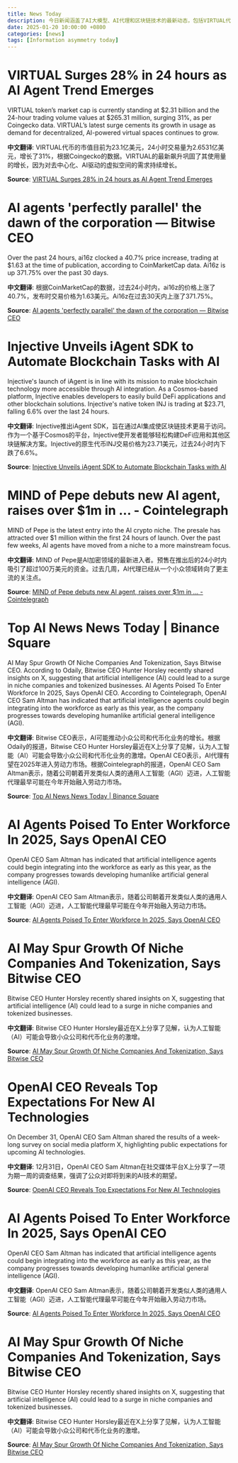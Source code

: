 ```yaml
---
title: News Today
description: 今日新闻涵盖了AI大模型、AI代理和区块链技术的最新动态，包括VIRTUAL代币的飙升、Injective推出iAgent SDK、MIND of Pepe的AI代理预售成功、以及OpenAI和Bitwise CEO对未来AI技术的展望。
date: 2025-01-20 10:00:00 +0800
categories: [news]
tags: [Information asymmetry today]
---
```


# VIRTUAL Surges 28% in 24 hours as AI Agent Trend Emerges

VIRTUAL token’s market cap is currently standing at $2.31 billion and the 24-hour trading volume values at $265.31 million, surging 31%, as per Coingecko data. VIRTUAL’s latest surge cements its growth in usage as demand for decentralized, AI-powered virtual spaces continues to grow.

**中文翻译**: VIRTUAL代币的市值目前为23.1亿美元，24小时交易量为2.6531亿美元，增长了31%，根据Coingecko的数据。VIRTUAL的最新飙升巩固了其使用量的增长，因为对去中心化、AI驱动的虚拟空间的需求持续增长。

**Source**: [VIRTUAL Surges 28% in 24 hours as AI Agent Trend Emerges](https://www.cryptotimes.io/2024/12/13/virtual-surges-28-in-24-hours-as-ai-agent-trend-emerges/)

# AI agents 'perfectly parallel' the dawn of the corporation — Bitwise CEO

Over the past 24 hours, ai16z clocked a 40.7% price increase, trading at $1.63 at the time of publication, according to CoinMarketCap data. Ai16z is up 371.75% over the past 30 days.

**中文翻译**: 根据CoinMarketCap的数据，过去24小时内，ai16z的价格上涨了40.7%，发布时交易价格为1.63美元。Ai16z在过去30天内上涨了371.75%。

**Source**: [AI agents 'perfectly parallel' the dawn of the corporation — Bitwise CEO](https://cointelegraph.com/news/bitwise-ceo-ai-agents-corporation-comparison-bullish-crypto-industry)

# Injective Unveils iAgent SDK to Automate Blockchain Tasks with AI

Injective's launch of iAgent is in line with its mission to make blockchain technology more accessible through AI integration. As a Cosmos-based platform, Injective enables developers to easily build DeFi applications and other blockchain solutions. Injective's native token INJ is trading at $23.71, falling 6.6% over the last 24 hours.

**中文翻译**: Injective推出iAgent SDK，旨在通过AI集成使区块链技术更易于访问。作为一个基于Cosmos的平台，Injective使开发者能够轻松构建DeFi应用和其他区块链解决方案。Injective的原生代币INJ交易价格为23.71美元，过去24小时内下跌了6.6%。

**Source**: [Injective Unveils iAgent SDK to Automate Blockchain Tasks with AI](https://bsc.news/post/injective-unveils-i-agent-sdk-to-automate-blockchain-tasks-with-ai)

# MIND of Pepe debuts new AI agent, raises over $1m in ... - Cointelegraph

MIND of Pepe is the latest entry into the AI crypto niche. The presale has attracted over $1 million within the first 24 hours of launch. Over the past few weeks, AI agents have moved from a niche to a more mainstream focus.

**中文翻译**: MIND of Pepe是AI加密领域的最新进入者。预售在推出后的24小时内吸引了超过100万美元的资金。过去几周，AI代理已经从一个小众领域转向了更主流的关注点。

**Source**: [MIND of Pepe debuts new AI agent, raises over $1m in ... - Cointelegraph](https://cointelegraph.com/market-releases/mind-of-pepe-debuts-new-ai-agent-raises-over-1m-in-first-day-of-presale)

# Top AI News News Today | Binance Square

AI May Spur Growth Of Niche Companies And Tokenization, Says Bitwise CEO. According to Odaily, Bitwise CEO Hunter Horsley recently shared insights on X, suggesting that artificial intelligence (AI) could lead to a surge in niche companies and tokenized businesses. AI Agents Poised To Enter Workforce In 2025, Says OpenAI CEO. According to Cointelegraph, OpenAI CEO Sam Altman has indicated that artificial intelligence agents could begin integrating into the workforce as early as this year, as the company progresses towards developing humanlike artificial general intelligence (AGI).

**中文翻译**: Bitwise CEO表示，AI可能推动小众公司和代币化业务的增长。根据Odaily的报道，Bitwise CEO Hunter Horsley最近在X上分享了见解，认为人工智能（AI）可能会导致小众公司和代币化业务的激增。OpenAI CEO表示，AI代理有望在2025年进入劳动力市场。根据Cointelegraph的报道，OpenAI CEO Sam Altman表示，随着公司朝着开发类似人类的通用人工智能（AGI）迈进，人工智能代理最早可能在今年开始融入劳动力市场。

**Source**: [Top AI News News Today | Binance Square](https://www.binance.com/en/square/news/ai+news)

# AI Agents Poised To Enter Workforce In 2025, Says OpenAI CEO

OpenAI CEO Sam Altman has indicated that artificial intelligence agents could begin integrating into the workforce as early as this year, as the company progresses towards developing humanlike artificial general intelligence (AGI).

**中文翻译**: OpenAI CEO Sam Altman表示，随着公司朝着开发类似人类的通用人工智能（AGI）迈进，人工智能代理最早可能在今年开始融入劳动力市场。

**Source**: [AI Agents Poised To Enter Workforce In 2025, Says OpenAI CEO](https://cointelegraph.com/news/ai-agents-poised-to-enter-workforce-in-2025-says-openai-ceo)

# AI May Spur Growth Of Niche Companies And Tokenization, Says Bitwise CEO

Bitwise CEO Hunter Horsley recently shared insights on X, suggesting that artificial intelligence (AI) could lead to a surge in niche companies and tokenized businesses.

**中文翻译**: Bitwise CEO Hunter Horsley最近在X上分享了见解，认为人工智能（AI）可能会导致小众公司和代币化业务的激增。

**Source**: [AI May Spur Growth Of Niche Companies And Tokenization, Says Bitwise CEO](https://www.odaily.com/post/ai-may-spur-growth-of-niche-companies-and-tokenization-says-bitwise-ceo)

# OpenAI CEO Reveals Top Expectations For New AI Technologies

On December 31, OpenAI CEO Sam Altman shared the results of a week-long survey on social media platform X, highlighting public expectations for upcoming AI technologies.

**中文翻译**: 12月31日，OpenAI CEO Sam Altman在社交媒体平台X上分享了一项为期一周的调查结果，强调了公众对即将到来的AI技术的期望。

**Source**: [OpenAI CEO Reveals Top Expectations For New AI Technologies](https://www.odaily.com/post/openai-ceo-reveals-top-expectations-for-new-ai-technologies)

# AI Agents Poised To Enter Workforce In 2025, Says OpenAI CEO

OpenAI CEO Sam Altman has indicated that artificial intelligence agents could begin integrating into the workforce as early as this year, as the company progresses towards developing humanlike artificial general intelligence (AGI).

**中文翻译**: OpenAI CEO Sam Altman表示，随着公司朝着开发类似人类的通用人工智能（AGI）迈进，人工智能代理最早可能在今年开始融入劳动力市场。

**Source**: [AI Agents Poised To Enter Workforce In 2025, Says OpenAI CEO](https://cointelegraph.com/news/ai-agents-poised-to-enter-workforce-in-2025-says-openai-ceo)

# AI May Spur Growth Of Niche Companies And Tokenization, Says Bitwise CEO

Bitwise CEO Hunter Horsley recently shared insights on X, suggesting that artificial intelligence (AI) could lead to a surge in niche companies and tokenized businesses.

**中文翻译**: Bitwise CEO Hunter Horsley最近在X上分享了见解，认为人工智能（AI）可能会导致小众公司和代币化业务的激增。

**Source**: [AI May Spur Growth Of Niche Companies And Tokenization, Says Bitwise CEO](https://www.odaily.com/post/ai-may-spur-growth-of-niche-companies-and-tokenization-says-bitwise-ceo)
